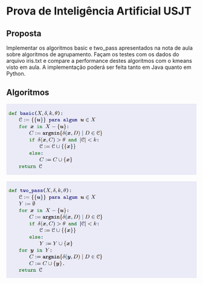# Prova de Inteligência Artificial USJT

## Proposta

Implementar os algoritmos basic e two_pass apresentados na nota de aula sobre algoritmos de agrupamento.
Façam os testes com os dados do arquivo iris.txt e compare a performance destes algoritmos com o 
kmeans visto em aula. A implementação poderá ser feita tanto em Java quanto em Python.

## Algoritmos

![alt text](images/basic.png "Logo Title Text 1")

![alt text](images/two_pass.png "Logo Title Text 1")

